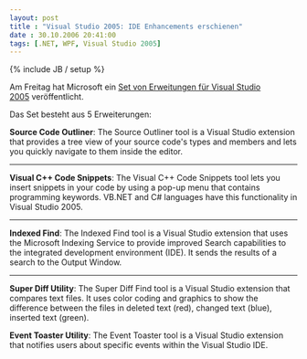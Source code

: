 ```yaml
---
layout: post
title : "Visual Studio 2005: IDE Enhancements erschienen"
date : 30.10.2006 20:41:00
tags: [.NET, WPF, Visual Studio 2005]
---
```

{% include JB / setup %}

Am Freitag hat Microsoft ein [Set von Erweitungen für Visual Studio 2005](http://www.microsoft.com/downloads/details.aspx?FamilyID=cd7c6e48-e41b-48e3-881e-a0e6e97f9534&DisplayLang=en) veröffentlicht.

Das Set besteht aus 5 Erweiterungen:

**Source Code Outliner**: The Source Outliner tool is a Visual Studio extension that provides a tree view of your source code's types and members and lets you quickly navigate to them inside the editor.  
****

**Visual C++ Code Snippets**: The Visual C++ Code Snippets tool lets you insert snippets in your code by using a pop-up menu that contains programming keywords. VB.NET and C# languages have this functionality in Visual Studio 2005.   

**** 

**Indexed Find**: The Indexed Find tool is a Visual Studio extension that uses the Microsoft Indexing Service to provide improved Search capabilities to the integrated development environment (IDE). It sends the results of a search to the Output Window.  

**** 

**Super Diff Utility**: The Super Diff Find tool is a Visual Studio extension that compares text files. It uses color coding and graphics to show the difference between the files in deleted text (red), changed text (blue), inserted text (green). 

**Event Toaster Utility**: The Event Toaster tool is a Visual Studio extension that notifies users about specific events within the Visual Studio IDE.
